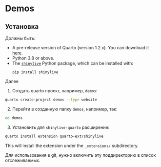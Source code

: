Demos
===============


## Установка

Должны быть:
* A pre-release version of Quarto (version 1.2.x). You can download it [here](https://quarto.org/docs/download/).
* Python 3.8 or above.
* The [`shinylive`](https://github.com/rstudio/py-shinylive) Python package, which can be installed with:
    ```
    pip install shinylive
    ```

Далее 

1. Создать quarto проект, например, `demos`:

```bash
quarto create-project demos --type website
```

2. Перейти в созданную папку `demos`, например, так:
```bash
cd demos
```


3. Установить для `shinylive-quarto` расширение:
```bash
quarto install extension quarto-ext/shinylive
```

This will install the extension under the `_extensions/` subdirectory.

Для использования в git, нужно включить эту поддиректорию в список отслеживаемых.

